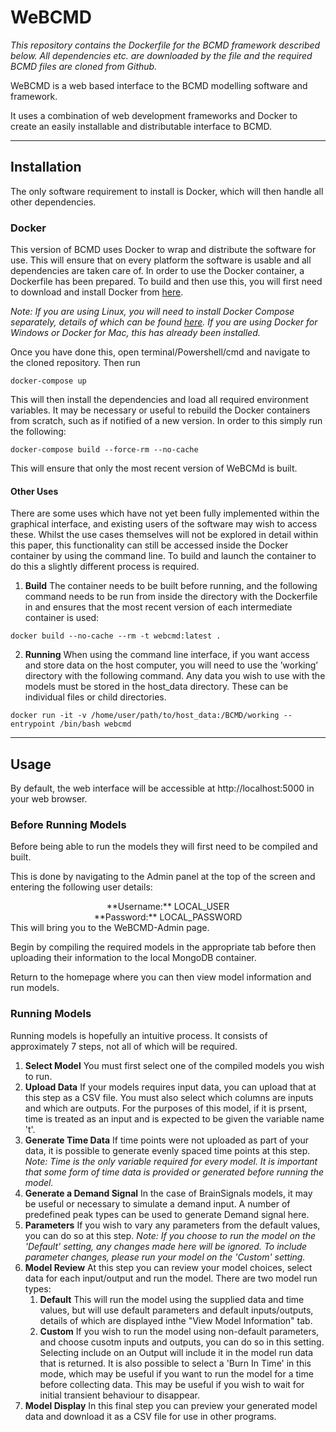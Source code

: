 # WeBCMD

*This repository contains the Dockerfile for the BCMD framework described below. All dependencies etc. are downloaded by the file and the required BCMD files are cloned from Github.*

WeBCMD is a web based interface to the BCMD modelling software and framework.

It uses a combination of web development frameworks and Docker to create an easily installable and distributable interface to BCMD.
___
Installation
------------
The only software requirement to install is Docker, which will then handle all other dependencies.
### Docker ###
This version of BCMD uses Docker to wrap and distribute the software for use. This will ensure that on every platform the software is usable and all dependencies are taken care of. In order to use the Docker container, a Dockerfile has been prepared. To build and then use this, you will first need to download and install Docker from [here](https://docs.docker.com/engine/installation/).

*Note: If you are using Linux, you will need to install Docker Compose separately, details of which can be found [here](https://docs.docker.com/engine/installation/linux/ubuntu/). If you are using Docker for Windows or Docker for Mac, this has already been installed.*

Once you have done this, open terminal/Powershell/cmd and navigate to the cloned repository. Then run

```shell
docker-compose up
```
This will then install the dependencies and load all required environment variables.
It may be necessary or useful to rebuild the Docker containers from scratch, such as if notified of a new version. In order to this simply run the following:
```shell
docker-compose build --force-rm --no-cache
```
This will ensure that only the most recent version of WeBCMd is built.

#### Other Uses ####
There are some uses which have not yet been fully implemented within the graphical interface, and existing users of the software
may wish to access these. Whilst the use cases themselves will not be explored in detail within this paper, this functionality can still
be accessed inside the Docker container by using the command line.
To build and launch the container to do this a slightly different process is required.
1. **Build** The container needs to be built before running, and the following command needs to be run from inside the directory
with the Dockerfile in and ensures that the most recent version of each intermediate container is used:
```shell
docker build --no-cache --rm -t webcmd:latest .
```
2. **Running** When using the command line interface, if you want access and store data on the host computer, you will need to
use the ’working’ directory with the following command. Any data you wish to use with the models must be stored in the
host_data directory. These can be individual files or child directories.
```shell
docker run -it -v /home/user/path/to/host_data:/BCMD/working --entrypoint /bin/bash webcmd
```
___
Usage
------

By default, the web interface will be accessible at http://localhost:5000 in your web browser.

### Before Running Models ###
Before being able to run the models they will first need to be compiled and built.

This is done by navigating to the Admin panel at the top of the screen and entering the following user details:
<div style="text-align:center">**Username:** LOCAL_USER<br>**Password:** LOCAL_PASSWORD</div>
This will bring you to the WeBCMD-Admin page.

Begin by compiling the required models in the appropriate tab before then uploading their information to the local MongoDB container.

Return to the homepage where you can then view model information and run models.

### Running Models ###
Running models is hopefully an intuitive process. It consists of approximately 7 steps, not all of which will be required.

1. **Select Model** You must first select one of the compiled models you wish to run.
2. **Upload Data** If your models requires input data, you can upload that at this step as a CSV file. You must also select which columns are inputs and which are outputs. For the purposes of this model, if it is prsent, time is treated as an input and is expected to be given the variable name 't'.
3. **Generate Time Data** If time points were not uploaded as part of your data, it is possible to generate evenly spaced time points at this step. *Note: Time is the only variable required for every model. It is important that some form of time data is provided or generated before running the model.*
4. **Generate a Demand Signal** In the case of BrainSignals models, it may be useful or necessary to simulate a demand input. A number of predefined peak types can be used to generate Demand signal here.
5. **Parameters** If you wish to vary any parameters from the default values, you can do so at this step. *Note: If you choose to run the model on the 'Default' setting, any changes made here will be ignored. To include parameter changes, please run your model on the 'Custom' setting.*
6. **Model Review** At this step you can review your model choices, select data for each input/output and run the model. There are two model run types:
    1. **Default** This will run the model using the supplied data and time values, but will use default parameters and default inputs/outputs, details of which are displayed inthe "View Model Information" tab.
    2. **Custom** If you wish to run the model using non-default parameters, and choose cusotm inputs and outputs, you can do so in this setting. Selecting include on an Output will include it in the model run data that is returned. It is also possible to select a 'Burn In Time' in this mode, which may be useful if you want to run the model for a time before collecting data. This may be useful if you wish to wait for initial transient behaviour to disappear.
7. **Model Display** In this final step you can preview your generated model data and download it as a CSV file for use in other programs.
